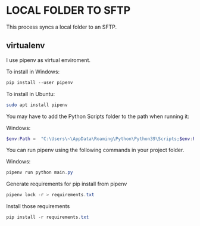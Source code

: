 # LOCAL FOLDER TO SFTP

This process syncs a local folder to an SFTP.

## virtualenv

I use pipenv as virtual enviroment.

To install in Windows:

```powershell
pip install --user pipenv
```

To install in Ubuntu:

```bash
sudo apt install pipenv
```

You may have to add the Python Scripts folder to the path when running it:

Windows:

```powershell
$env:Path =  "C:\Users\~\AppData\Roaming\Python\Python39\Scripts;$env:Path"
```

You can run pipenv using the following commands in your project folder.

Windows:

```powershell
pipenv run python main.py
```

Generate requirements for pip install from pipenv

```powershell
pipenv lock -r > requirements.txt
```

Install those requirements

```powershell
pip install -r requirements.txt
```
